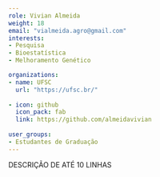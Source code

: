```yaml
---
role: Vivian Almeida
weight: 18
email: "vialmeida.agro@gmail.com"
interests:
- Pesquisa
- Bioestatística
- Melhoramento Genético

organizations:
- name: UFSC
  url: "https://ufsc.br/"
  
- icon: github
  icon_pack: fab
  link: https://github.com/almeidavivian
  
user_groups:
- Estudantes de Graduação
---
```


DESCRIÇÃO DE ATÉ 10 LINHAS
